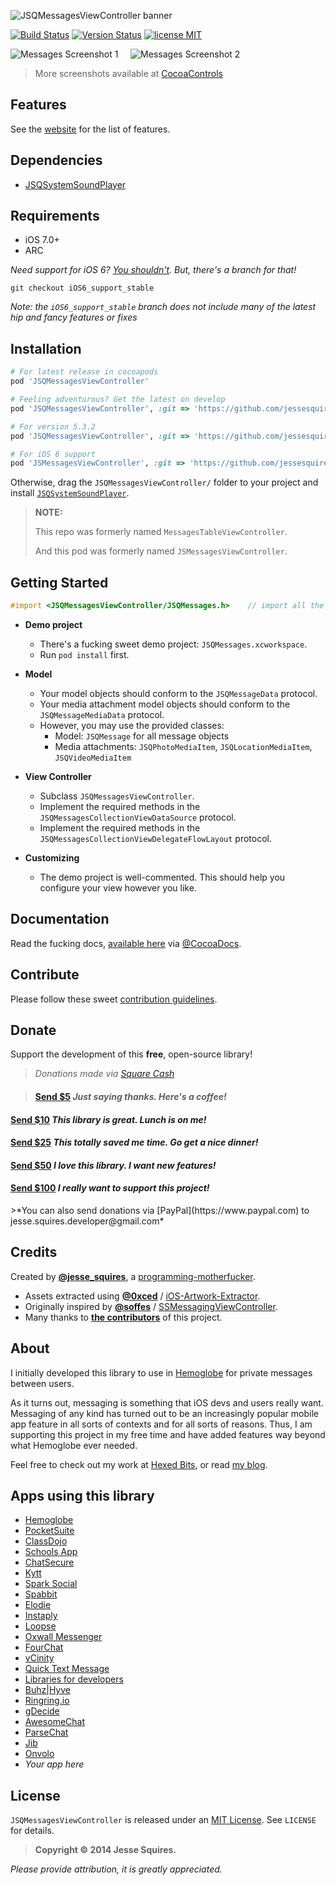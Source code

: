 ![JSQMessagesViewController banner](https://raw.githubusercontent.com/jessesquires/JSQMessagesViewController/develop/Assets/jsq_messages_banner.png)

[![Build Status](https://secure.travis-ci.org/jessesquires/JSQMessagesViewController.svg)](http://travis-ci.org/jessesquires/JSQMessagesViewController) [![Version Status](http://img.shields.io/cocoapods/v/JSQMessagesViewController.png)][docsLink] [![license MIT](http://img.shields.io/badge/license-MIT-orange.png)][mitLink]

![Messages Screenshot 1][img1] &nbsp;&nbsp;&nbsp; ![Messages Screenshot 2][img2]

> More screenshots available at [CocoaControls](https://www.cocoacontrols.com/controls/jsqmessagesviewcontroller)

## Features

See the [website](http://www.jessesquires.com/JSQMessagesViewController/) for the list of features.

## Dependencies

* [JSQSystemSoundPlayer][playerLink]
 

## Requirements

* iOS 7.0+
* ARC

*Need support for iOS 6? [You shouldn't](http://www.macrumors.com/2014/07/14/apple-ios-7-adoption-90-percent/). But, there's a branch for that!*
````
git checkout iOS6_support_stable
````

*Note: the `iOS6_support_stable` branch does not include many of the latest hip and fancy features or fixes*

## Installation

````ruby
# For latest release in cocoapods
pod 'JSQMessagesViewController'  

# Feeling adventurous? Get the latest on develop
pod 'JSQMessagesViewController', :git => 'https://github.com/jessesquires/JSQMessagesViewController.git', :branch => 'develop'

# For version 5.3.2
pod 'JSQMessagesViewController', :git => 'https://github.com/jessesquires/JSQMessagesViewController', :branch => 'version_5.3.2_patch'

# For iOS 6 support
pod 'JSMessagesViewController', :git => 'https://github.com/jessesquires/JSQMessagesViewController.git', :branch => 'iOS6_support_stable'
````

Otherwise, drag the `JSQMessagesViewController/` folder to your project and install [`JSQSystemSoundPlayer`][playerLink].

>**NOTE:**
>
>This repo was formerly named `MessagesTableViewController`.
>
>And this pod was formerly named `JSMessagesViewController`.

## Getting Started

````objective-c
#import <JSQMessagesViewController/JSQMessages.h>    // import all the things
````

* **Demo project**
  * There's a fucking sweet demo project: `JSQMessages.xcworkspace`.
  * Run `pod install` first.

* **Model**
  * Your model objects should conform to the `JSQMessageData` protocol.
  * Your media attachment model objects should conform to the `JSQMessageMediaData` protocol.
  * However, you may use the provided classes:
    * Model: `JSQMessage` for all message objects
    * Media attachments: `JSQPhotoMediaItem`, `JSQLocationMediaItem`, `JSQVideoMediaItem`
 
* **View Controller**
  * Subclass `JSQMessagesViewController`.
  * Implement the required methods in the `JSQMessagesCollectionViewDataSource` protocol.
  * Implement the required methods in the `JSQMessagesCollectionViewDelegateFlowLayout` protocol.

* **Customizing**
  * The demo project is well-commented. This should help you configure your view however you like.

## Documentation

Read the fucking docs, [available here][docsLink] via [@CocoaDocs](https://twitter.com/CocoaDocs).

## Contribute

Please follow these sweet [contribution guidelines](https://github.com/jessesquires/HowToContribute).

## Donate

Support the development of this **free**, open-source library!

>*Donations made via [Square Cash](https://square.com/cash)*

><h4><a href="mailto:jesse.squires.developer@gmail.com?cc=cash@square.com&subject=$5&body=Thanks for developing JSQMessagesViewController!">Send $5</a> <em>Just saying thanks. Here's a coffee!</em></h4>
<h4><a href="mailto:jesse.squires.developer@gmail.com?cc=cash@square.com&subject=$10&body=Thanks for developing JSQMessagesViewController!">Send $10</a> <em>This library is great. Lunch is on me!</em></h4>
<h4><a href="mailto:jesse.squires.developer@gmail.com?cc=cash@square.com&subject=$25&body=Thanks for developing JSQMessagesViewController!">Send $25</a> <em>This totally saved me time. Go get a nice dinner!</em></h4>
<h4><a href="mailto:jesse.squires.developer@gmail.com?cc=cash@square.com&subject=$50&body=Thanks for developing JSQMessagesViewController!">Send $50</a> <em>I love this library. I want new features!</em></h4>
<h4><a href="mailto:jesse.squires.developer@gmail.com?cc=cash@square.com&subject=$100&body=Thanks for developing JSQMessagesViewController!">Send $100</a> <em>I really want to support this project!</em></h4>
>*You can also send donations via [PayPal](https://www.paypal.com) to jesse.squires.developer@gmail.com*

## Credits

Created by [**@jesse_squires**](https://twitter.com/jesse_squires), a [programming-motherfucker](http://programming-motherfucker.com).

* Assets extracted using [**@0xced**](https://github.com/0xced) / [iOS-Artwork-Extractor](https://github.com/0xced/iOS-Artwork-Extractor).
* Originally inspired by [**@soffes**](http://github.com/soffes) / [SSMessagingViewController](https://github.com/soffes/ssmessagesviewcontroller).
* Many thanks to [**the contributors**](https://github.com/jessesquires/JSQMessagesViewController/graphs/contributors) of this project.

## About

I initially developed this library to use in [Hemoglobe](http://bit.ly/hmglb) for private messages between users.

As it turns out, messaging is something that iOS devs and users really want. Messaging of any kind has turned out to be an increasingly popular mobile app feature in all sorts of contexts and for all sorts of reasons. Thus, I am supporting this project in my free time and have added features way beyond what Hemoglobe ever needed.

Feel free to check out my work at [Hexed Bits](http://bit.ly/0x29A), or read [my blog](http://bit.ly/jsqsf).

## Apps using this library

* [Hemoglobe](http://bit.ly/hemoglobeapp)
* [PocketSuite](https://itunes.apple.com/us/app/pocketsuite/id721795146)
* [ClassDojo](https://itunes.apple.com/us/app/classdojo/id552602056)
* [Schools App](https://itunes.apple.com/us/app/schools-app/id495845755)
* [ChatSecure](https://chatsecure.org)
* [Kytt](https://itunes.apple.com/de/app/kytt-neue-leute-in-der-umgebung/id848959696)
* [Spark Social](https://itunes.apple.com/us/app/spark-social/id823785892)
* [Spabbit](https://itunes.apple.com/us/app/spabbit/id737363908)
* [Elodie](https://itunes.apple.com/app/elodie/id821610181)
* [Instaply](https://itunes.apple.com/us/app/instaply/id558562920)
* [Loopse](https://itunes.apple.com/us/app/loopse-spots-friends-sessions/id704783915)
* [Oxwall Messenger](https://github.com/tochman/OxwallMessenger)
* [FourChat](https://itunes.apple.com/us/app/fourchat/id650833730)
* [vCinity](https://itunes.apple.com/us/app/vcinity-chat-without-internet/id875395391)
* [Quick Text Message](https://itunes.apple.com/us/app/quick-text-message-fast-sms/id583729997)
* [Libraries for developers](https://itunes.apple.com/us/app/libraries-for-developers/id653427112)
* [Buhz|Hyve](http://itunes.apple.com/us/app/buhz-hyve/id818568956)
* [Ringring.io](https://github.com/ringring-io/ringring-ios)
* [gDecide](https://itunes.apple.com/ca/app/gdecide/id716801285)
* [AwesomeChat](https://github.com/relatedcode/AwesomeChat)
* [ParseChat](https://github.com/relatedcode/ParseChat)
* [Jib](http://jibapp.com)
* [Onvolo](https://itunes.apple.com/us/app/onvolo/id869332351)
* *Your app here*

## License

`JSQMessagesViewController` is released under an [MIT License][mitLink]. See `LICENSE` for details.

>**Copyright &copy; 2014 Jesse Squires.**

*Please provide attribution, it is greatly appreciated.*

[docsLink]:http://cocoadocs.org/docsets/JSQMessagesViewController
[mitLink]:http://opensource.org/licenses/MIT
[playerLink]:https://github.com/jessesquires/JSQSystemSoundPlayer

[img1]:https://raw.githubusercontent.com/jessesquires/JSQMessagesViewController/develop/Screenshots/screenshot0.png
[img2]:https://raw.githubusercontent.com/jessesquires/JSQMessagesViewController/develop/Screenshots/screenshot1.png
